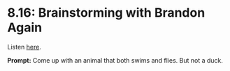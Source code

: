 # 8.16: Brainstorming with Brandon Again 

Listen [here](http://www.writingexcuses.com/2013/04/21/writing-excuses-8-16-brainstorming-with-brandon-again/). 

**Prompt:** Come up with an animal that both swims and flies. But not a duck.
